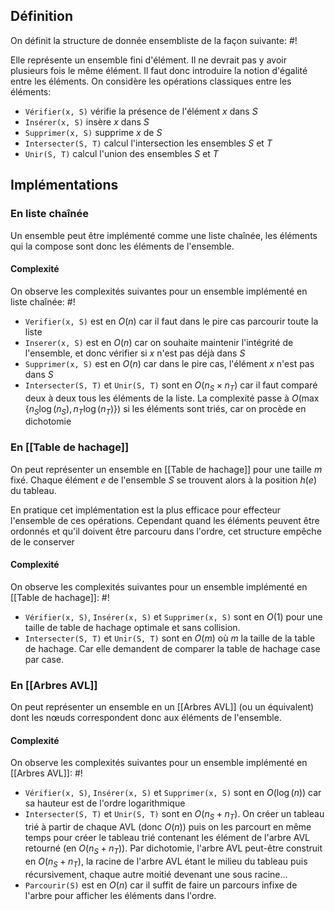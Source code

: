 ## Définition
On définit la structure de donnée ensembliste de la façon suivante: #!

Elle représente un ensemble fini d'élément. Il ne devrait pas y avoir plusieurs fois le même élément. Il faut donc introduire la notion d'égalité entre les éléments. On considère les opérations classiques entre les éléments:
<!--ID: 1715341583436-->


- `Vérifier(x, S)` vérifie la présence de l'élément $x$ dans $S$
- `Insérer(x, S)` insère $x$ dans $S$
- `Supprimer(x, S)` supprime $x$ de $S$
- `Intersecter(S, T)` calcul l'intersection les ensembles $S$ et $T$
- `Unir(S, T)` calcul l'union des ensembles $S$ et $T$

## Implémentations

### En liste chaînée
Un ensemble peut être implémenté comme une liste chaînée, les éléments qui la compose sont donc les éléments de l'ensemble.

#### Complexité
On observe les complexités suivantes pour un ensemble implémenté en liste chaînée: #!

- `Verifier(x, S)` est en $O(n)$ car il faut dans le pire cas parcourir toute la liste
- `Inserer(x, S)` est en $O(n)$ car on souhaite maintenir l'intégrité de l'ensemble, et donc vérifier si $x$ n'est pas déjà dans $S$
- `Supprimer(x, S)` est en $O(n)$ car dans le pire cas, l'élément $x$ n'est pas dans $S$
- `Intersecter(S, T)` et `Unir(S, T)` sont en $O(n_S \times n_T)$ car il faut comparé deux à deux tous les éléments de la liste. La complexité passe à $O(\max\{n_S\log(n_S), n_T\log(n_T)\})$ si les éléments sont triés, car on procède en dichotomie
<!--ID: 1715341583439-->


### En [[Table de hachage]]
On peut représenter un ensemble en [[Table de hachage]] pour une taille $m$ fixé. Chaque élément $e$ de l'ensemble $S$ se trouvent alors à la position $h(e)$ du tableau.

En pratique cet implémentation est la plus efficace pour effecteur l'ensemble de ces opérations. Cependant quand les éléments peuvent être ordonnés et qu'il doivent être parcouru dans l'ordre, cet structure empêche de le conserver

#### Complexité
On observe les complexités suivantes pour un ensemble implémenté en [[Table de hachage]]: #!

- `Vérifier(x, S)`, `Insérer(x, S)` et `Supprimer(x, S)` sont en $O(1)$ pour une taille de table de hachage optimale et sans collision.
- `Intersecter(S, T)` et `Unir(S, T)` sont en $O(m)$ où $m$ la taille de la table de hachage. Car elle demandent de comparer la table de hachage case par case.
<!--ID: 1715341583441-->


### En [[Arbres AVL]]
On peut représenter un ensemble en un [[Arbres AVL]] (ou un équivalent) dont les nœuds correspondent donc aux éléments de l'ensemble.

#### Complexité
On observe les complexités suivantes pour un ensemble implémenté en [[Arbres AVL]]: #!

- `Vérifier(x, S)`, `Insérer(x, S)` et `Supprimer(x, S)` sont en $O(\log(n))$ car sa hauteur est de l'ordre logarithmique
- `Intersecter(S, T)` et `Unir(S, T)` sont en $O(n_S + n_T)$. On créer un tableau trié à partir de chaque AVL (donc $O(n)$) puis on les parcourt en même temps pour créer le tableau trié contenant les élément de l'arbre AVL retourné (en $O(n_S + n_T)$). Par dichotomie, l'arbre AVL peut-être construit en $O(n_S + n_T)$, la racine de l'arbre AVL étant le milieu du tableau puis récursivement, chaque autre moitié devenant une sous racine...
- `Parcourir(S)` est en $O(n)$ car il suffit de faire un parcours infixe de l'arbre pour afficher les éléments dans l'ordre.
<!--ID: 1715341583444-->

